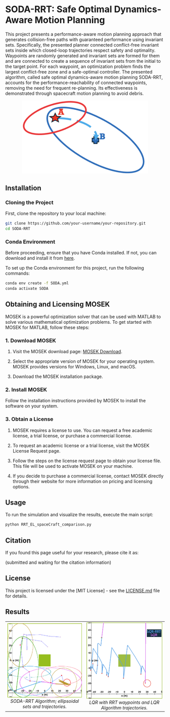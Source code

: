 # SODA-RRT: Safe Optimal Dynamics-Aware Motion Planning

This project presents a performance-aware motion planning approach that generates collision-free paths with guaranteed performance using invariant sets. Specifically, the presented planner connected conflict-free invariant sets inside which closed-loop trajectories respect safety and optimality. Waypoints are randomly generated and invariant sets are formed for them and are connected to create a sequence of invariant sets from the initial to the target point. For each waypoint, an optimization problem finds the largest conflict-free zone and a safe-optimal controller. The presented algorithm, called safe optimal dynamics-aware motion planning SODA-RRT, accounts for the performance-reachability of connected waypoints, removing the need for frequent re-planning. Its effectiveness is demonstrated through spacecraft motion planning to avoid debris.

<div style="text-align:center;">
    <img src="GraphRule.png" alt="Graph Rule" width="400"/>
</div>

## Installation

### Cloning the Project

First, clone the repository to your local machine:

```bash
git clone https://github.com/your-username/your-repository.git
cd SODA-RRT
```


### Conda Environment

Before proceeding, ensure that you have Conda installed. If not, you can download and install it from [here](https://docs.conda.io/en/latest/miniconda.html).

To set up the Conda environment for this project, run the following commands:

```bash
conda env create -f SODA.yml
conda activate SODA
```

## Obtaining and Licensing MOSEK 

MOSEK is a powerful optimization solver that can be used with MATLAB to solve various mathematical optimization problems. To get started with MOSEK for MATLAB, follow these steps:

### 1. Download MOSEK

1. Visit the MOSEK download page: [MOSEK Download](https://www.mosek.com/downloads/).

2. Select the appropriate version of MOSEK for your operating system. MOSEK provides versions for Windows, Linux, and macOS.

3. Download the MOSEK installation package.

### 2. Install MOSEK

Follow the installation instructions provided by MOSEK to install the software on your system.

### 3. Obtain a License

1. MOSEK requires a license to use. You can request a free academic license, a trial license, or purchase a commercial license.

2. To request an academic license or a trial license, visit the MOSEK License Request page.

3. Follow the steps on the license request page to obtain your license file. This file will be used to activate MOSEK on your machine.

4. If you decide to purchase a commercial license, contact MOSEK directly through their website for more information on pricing and licensing options.


## Usage

To run the simulation and visualize the results, execute the main script:

```bash
python RRT_EL_spaceCraft_comparison.py
```

## Citation
If you found this page useful for your research, please cite it as:

(submitted and waiting for the citation information)

## License

This project is licensed under the [MIT License] - see the [LICENSE.md](LICENSE) file for details.

## Results


<center>
  <table>
    <tr>
      <td align="center">
        <img src="SODA-RRT.png" alt="SODA-RRT Algorithm; ellipsoidal sets and trajectories" style="width: 300px;">
        <br>
        <em>SODA-RRT Algorithm; ellipsoidal sets and trajectories.</em>
      </td>
      <td align="center">
        <img src="LQR_RRT_LQR.png" alt="LQR with RRT waypoints and LQR Algorithm trajectories" style="width: 300px;">
        <br>
        <em>LQR with RRT waypoints and LQR Algorithm trajectories.</em>
      </td>
    </tr>
  </table>
</center>






